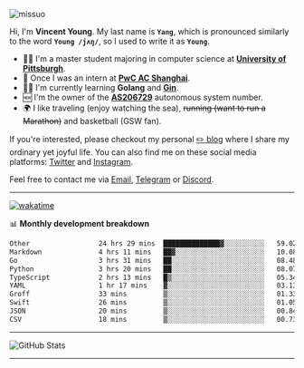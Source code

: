 <p align="left"> <img src="https://komarev.com/ghpvc/?username=missuo&label=Profile%20views&color=0e75b6&style=flat" alt="missuo" /> </p>


Hi, I'm **Vincent Young**. My last name is **`Yang`**, which is pronounced similarly to the word **`Young /jʌŋ/`**, so I used to write it as **`Young`**. 

-  👨‍🎓 I'm a master student majoring in computer science at [**University of Pittsburgh**](https://www.pitt.edu).
-  💼 Once I was an intern at **[PwC AC Shanghai](https://www.linkedin.com/company/pwc-ac-shanghai/)**.
-  👨‍💻 I'm currently learning **Golang** and [**Gin**](https://github.com/gin-gonic/gin).
-  🆕 I'm the owner of the **[AS206729](https://bgp.tools/AS206729)** autonomous system number.
-  🌍 I like traveling (enjoy watching the sea), ~~running (want to run a Marathon)~~ and basketball (GSW fan).

If you're interested, please checkout my personal [✏️ blog](https://missuo.me/) where I share my ordinary yet joyful life. You can also find me on these social media platforms: [Twitter](https://twitter.com/m1ssuo) and [Instagram](https://www.instagram.com/m1ssuo).

Feel free to contact me via <a href="mailto:i@yyt.moe">Email</a>, [Telegram](https://t.me/missuo) or [Discord](https://discordapp.com/users/missuo#7448).

-------

[![wakatime](https://wakatime.com/badge/user/c13cd961-40ca-417a-afb6-1f9ea8ac295c.svg)](https://wakatime.com/@missuo)

📊 **Monthly development breakdown**
<!--START_SECTION:waka-->

```txt
Other                 24 hrs 29 mins  ██████████████▓░░░░░░░░░░   59.02 %
Markdown              4 hrs 11 mins   ██▓░░░░░░░░░░░░░░░░░░░░░░   10.08 %
Go                    3 hrs 31 mins   ██░░░░░░░░░░░░░░░░░░░░░░░   08.48 %
Python                3 hrs 20 mins   ██░░░░░░░░░░░░░░░░░░░░░░░   08.07 %
TypeScript            2 hrs 13 mins   █▒░░░░░░░░░░░░░░░░░░░░░░░   05.34 %
YAML                  1 hr 17 mins    ▓░░░░░░░░░░░░░░░░░░░░░░░░   03.13 %
Groff                 33 mins         ▒░░░░░░░░░░░░░░░░░░░░░░░░   01.33 %
Swift                 26 mins         ▒░░░░░░░░░░░░░░░░░░░░░░░░   01.05 %
JSON                  20 mins         ▒░░░░░░░░░░░░░░░░░░░░░░░░   00.84 %
CSV                   18 mins         ▒░░░░░░░░░░░░░░░░░░░░░░░░   00.73 %
```

<!--END_SECTION:waka-->

-------

![GitHub Stats](https://github-readme-stats-opal-alpha-76.vercel.app/api?username=missuo&show_icons=true&theme=transparent)

-------

